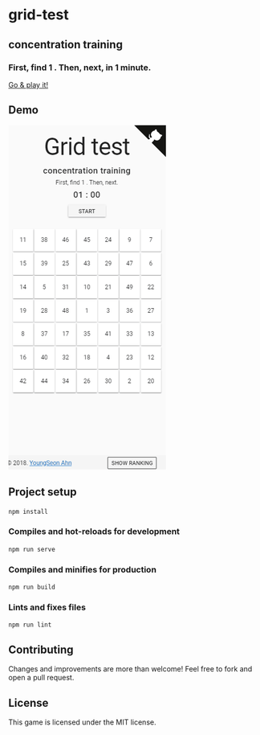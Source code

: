 # grid-test

## concentration training

### First, find 1 . Then, next, in 1 minute.

[Go & play it!](https://lovemewithoutall.github.io/demo/grid-test/index.html)

Demo
-------------
![demo](https://github.com/LoveMeWithoutAll/grid-test/blob/master/screens/demo.gif?raw=true)

## Project setup
```
npm install
```

### Compiles and hot-reloads for development
```
npm run serve
```

### Compiles and minifies for production
```
npm run build
```

### Lints and fixes files
```
npm run lint
```

Contributing
-------------
Changes and improvements are more than welcome! Feel free to fork and open a pull request. 

License
-------------
This game is licensed under the MIT license.
